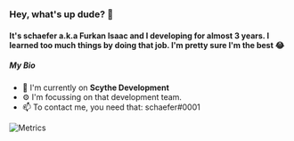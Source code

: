 ### Hey, what's up dude? 👋

#### It's schaefer a.k.a Furkan Isaac and I developing for almost 3 years. I learned too much things by doing that job. I'm pretty sure I'm the best :joy:

##### My Bio

- 🏢 I'm currently on **Scythe Development**
- ⚙️ I'm focussing on that development team.
- 📫 To contact me, you need that: schaefer#0001

![Metrics](https://metrics.lecoq.io/schaeferrr?template=classic&repositories.forks=true&base.metadata=0&languages=1&followup=1&languages.limit=8&languages.sections=most-used&languages.colors=github&languages.threshold=0%25&languages.indepth=false&languages.recent.load=300&languages.recent.days=14&followup.sections=repositories&config.timezone=America%2FPanama&config.padding=0%2C%2015%25)
